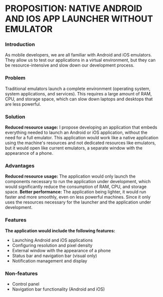 # PROPOSITION: NATIVE ANDROID AND IOS APP LAUNCHER WITHOUT EMULATOR
### Introduction

As mobile developers, we are all familiar with Android and iOS emulators. They allow us to test our applications in a virtual environment, but they can be resource-intensive and slow down our development process.

### Problem

Traditional emulators launch a complete environment (operating system, system applications, and services). This requires a large amount of RAM, CPU, and storage space, which can slow down laptops and desktops that are less powerful.

### Solution

**Reduced resource usage:** I propose developing an application that embeds everything needed to launch an Android or iOS application, without the need for a full emulator. This application would work like a native application using the machine's resources and not dedicated resources like emulators, but it would open like current emulators, a separate window with the appearance of a phone.

### Advantages

**Reduced resource usage:** The application would only launch the components necessary to run the application under development, which would significantly reduce the consumption of RAM, CPU, and storage space.
**Better performance:** The application being lighter, it would run faster and more smoothly, even on less powerful machines. Since it only uses the resources necessary for the launcher and the application under development.
### Features

**The application would include the following features:**

- Launching Android and iOS applications
- Configuring resolution and pixel density
- External window with the appearance of a phone
- Status bar and navigation bar (visual only)
- Notification management and display

### Non-features

- Control panel
- Navigation bar functionality (Android and iOS)